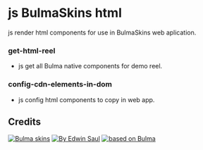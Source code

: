 # js  BulmaSkins html
js render html components for use in BulmaSkins web aplication.

### get-html-reel
- js get all Bulma native components for demo reel.
### config-cdn-elements-in-dom
- js config html components to copy in web app.



## Credits
[![Bulma skins](https://img.shields.io/badge/-Bulma_skins-blue)](https://saul11235.github.io/BulmaSkins/)
[![By Edwin Saul](https://img.shields.io/badge/-By_Edwin_Saul-black)](https://edwinsaul.com)
[![based on Bulma](https://img.shields.io/badge/-based_on_Bulma-red)](https://bulma.io/)

